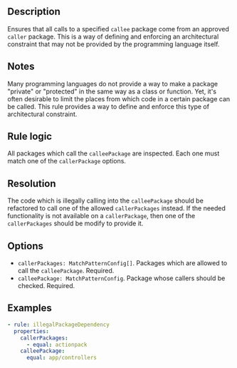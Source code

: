 ## Description

Ensures that all calls to a specified `callee` package come from an approved `caller` package. This
is a way of defining and enforcing an architectural constraint that may not be provided by the
programming language itself.

## Notes

Many programming languages do not provide a way to make a package "private" or "protected" in the
same way as a class or function. Yet, it's often desirable to limit the places from which code in a
certain package can be called. This rule provides a way to define and enforce this type of
architectural constraint.

## Rule logic

All packages which call the `calleePackage` are inspected. Each one must match one of the
`callerPackage` options.

## Resolution

The code which is illegally calling into the `calleePackage` should be refactored to call one of the
allowed `callerPackages` instead. If the needed functionality is not available on a `callerPackage`,
then one of the `callerPackages` should be modify to provide it.

## Options

- `callerPackages: MatchPatternConfig[]`. Packages which are allowed to call the `calleePackage`.
  Required.
- `calleePackage: MatchPatternConfig`. Package whose callers should be checked. Required.

## Examples

```yaml
- rule: illegalPackageDependency
  properties:
    callerPackages:
      - equal: actionpack
    calleePackage:
      equal: app/controllers
```

